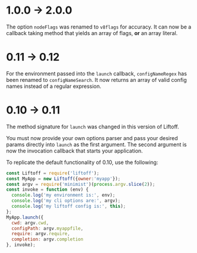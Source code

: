 # 1.0.0 -> 2.0.0
The option `nodeFlags` was renamed to `v8flags` for accuracy. It can now be a callback taking method that yields an array of flags, **or** an array literal.

# 0.11 -> 0.12
For the environment passed into the `launch` callback, `configNameRegex` has been renamed to `configNameSearch`.  It now returns an array of valid config names instead of a regular expression.

# 0.10 -> 0.11
The method signature for `launch` was changed in this version of Liftoff.

You must now provide your own options parser and pass your desired params directly into `launch` as the first argument.  The second argument is now the invocation callback that starts your application.

To replicate the default functionality of 0.10, use the following:
```js
const Liftoff = require('liftoff');
const MyApp = new Liftoff({owner:'myapp'});
const argv = require('minimist')(process.argv.slice(2));
const invoke = function (env) {
  console.log('my environment is:', env);
  console.log('my cli options are:', argv);
  console.log('my liftoff config is:', this);
};
MyApp.launch({
  cwd: argv.cwd,
  configPath: argv.myappfile,
  require: argv.require,
  completion: argv.completion
}, invoke);
```
